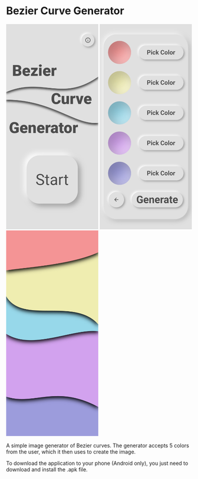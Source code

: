 # Bezier Curve Generator

<p float="left">
  <img src="/ss1.jpg" width="250" />
  <img src="/ss2.jpg" width="250" /> 
  <img src="/ss3.jpg" width="250" />
</p>

A simple image generator of Bezier curves. 
The generator accepts 5 colors from the user, which it then uses to create the image.

To download the application to your phone (Android only),
you just need to download and install the .apk file.